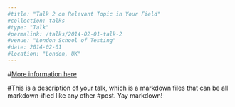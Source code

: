 ```yaml
---
#title: "Talk 2 on Relevant Topic in Your Field"
#collection: talks
#type: "Talk"
#permalink: /talks/2014-02-01-talk-2
#venue: "London School of Testing"
#date: 2014-02-01
#location: "London, UK"
---
```


#[More information here](http://example2.com)

#This is a description of your talk, which is a markdown files that can be all markdown-ified like any other #post. Yay markdown!
